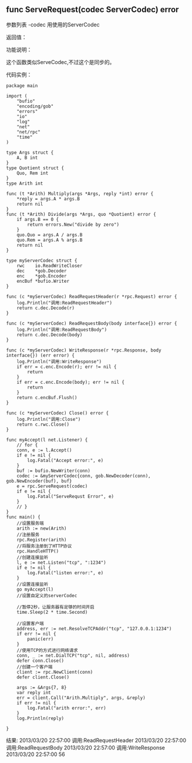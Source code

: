 ## func ServeRequest(codec ServerCodec) error

参数列表
-codec 用使用的ServerCodec

返回值：


功能说明：

这个函数类似ServeCodec,不过这个是同步的。

代码实例：

    package main

    import (
        "bufio"
        "encoding/gob"
        "errors"
        "io"
        "log"
        "net"
        "net/rpc"
        "time"
    )

    type Args struct {
        A, B int
    }
    type Quotient struct {
        Quo, Rem int
    }
    type Arith int

    func (t *Arith) Multiply(args *Args, reply *int) error {
        *reply = args.A * args.B
        return nil
    }
    func (t *Arith) Divide(args *Args, quo *Quotient) error {
        if args.B == 0 {
            return errors.New("divide by zero")
        }
        quo.Quo = args.A / args.B
        quo.Rem = args.A % args.B
        return nil
    }

    type myServerCodec struct {
        rwc    io.ReadWriteCloser
        dec    *gob.Decoder
        enc    *gob.Encoder
        encBuf *bufio.Writer
    }

    func (c *myServerCodec) ReadRequestHeader(r *rpc.Request) error {
        log.Println("调用:ReadRequestHeader")
        return c.dec.Decode(r)
    }

    func (c *myServerCodec) ReadRequestBody(body interface{}) error {
        log.Println("调用:ReadRequestBody")
        return c.dec.Decode(body)
    }

    func (c *myServerCodec) WriteResponse(r *rpc.Response, body interface{}) (err error) {
        log.Println("调用:WriteResponse")
        if err = c.enc.Encode(r); err != nil {
            return
        }
        if err = c.enc.Encode(body); err != nil {
            return
        }
        return c.encBuf.Flush()
    }

    func (c *myServerCodec) Close() error {
        log.Println("调用:Close")
        return c.rwc.Close()
    }

    func myAccept(l net.Listener) {
        // for {
        conn, e := l.Accept()
        if e != nil {
            log.Fatal("Accept error:", e)
        }
        buf := bufio.NewWriter(conn)
        codec := &myServerCodec{conn, gob.NewDecoder(conn), gob.NewEncoder(buf), buf}
        e = rpc.ServeRequest(codec)
        if e != nil {
            log.Fatal("ServeRequst Error", e)
        }
        // }
    }
    func main() {
        //设置服务端
        arith := new(Arith)
        //注册服务
        rpc.Register(arith)
        //将服务注册到了HTTP协议
        rpc.HandleHTTP()
        //创建连接监听
        l, e := net.Listen("tcp", ":1234")
        if e != nil {
            log.Fatal("listen error:", e)
        }
        //设置连接监听
        go myAccept(l)
        //设置自定义的serverCodec

        //暂停2秒，让服务器有足够的时间开启
        time.Sleep(2 * time.Second)

        //设置客户端
        address, err := net.ResolveTCPAddr("tcp", "127.0.0.1:1234")
        if err != nil {
            panic(err)
        }
        //使用TCP的方式进行网络请求
        conn, _ := net.DialTCP("tcp", nil, address)
        defer conn.Close()
        //创建一个客户端
        client := rpc.NewClient(conn)
        defer client.Close()

        args := &Args{7, 8}
        var reply int
        err = client.Call("Arith.Multiply", args, &reply)
        if err != nil {
            log.Fatal("arith error:", err)
        }
        log.Println(reply)

    }


结果:
    2013/03/20 22:57:00 调用:ReadRequestHeader
    2013/03/20 22:57:00 调用:ReadRequestBody
    2013/03/20 22:57:00 调用:WriteResponse
    2013/03/20 22:57:00 56

